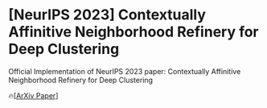 # \[NeurIPS 2023\] Contextually Affinitive Neighborhood Refinery for Deep Clustering
Official Implementation of NeurIPS 2023 paper: Contextually Affinitive Neighborhood Refinery for Deep Clustering

:fire:\[[ArXiv Paper](https://arxiv.org/pdf/2312.07806.pdf)\] 
